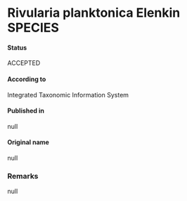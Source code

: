 Rivularia planktonica Elenkin SPECIES
=======

#### Status
ACCEPTED

#### According to
Integrated Taxonomic Information System

#### Published in
null

#### Original name
null

### Remarks
null